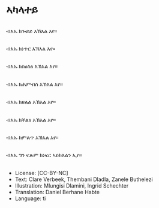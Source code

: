 # ኣካላተይ

##
ብእኡ ክጐይይ እኽእል እየ።

##
ብእኡ ክነጥር እኽእል እየ።

##
ብእኡ ክስዕስዕ እኽእል እየ።

##
ብእኡ ክሕምብስ እኽእል እየ።

##
ብእኡ ክዘልል እኽእል እየ።

##
ብእኡ ክቐልዕ እኽእል እየ።

##
ብእኡ ከምልጥ እኽእል እየ።

##
ብእኡ ግን ፍጹም ክነፍር ኣይክእልን ኢየ።

##
* License: [CC-BY-NC]
* Text: Clare Verbeek, Thembani Dladla, Zanele Buthelezi
* Illustration: Mlungisi Dlamini, Ingrid Schechter
* Translation: Daniel Berhane Habte
* Language: ti
